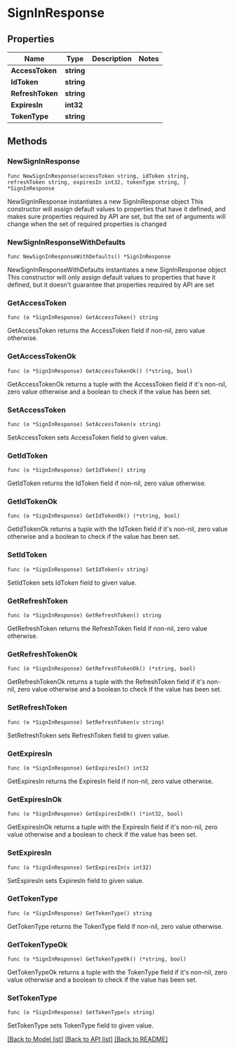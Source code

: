 # SignInResponse

## Properties

Name | Type | Description | Notes
------------ | ------------- | ------------- | -------------
**AccessToken** | **string** |  | 
**IdToken** | **string** |  | 
**RefreshToken** | **string** |  | 
**ExpiresIn** | **int32** |  | 
**TokenType** | **string** |  | 

## Methods

### NewSignInResponse

`func NewSignInResponse(accessToken string, idToken string, refreshToken string, expiresIn int32, tokenType string, ) *SignInResponse`

NewSignInResponse instantiates a new SignInResponse object
This constructor will assign default values to properties that have it defined,
and makes sure properties required by API are set, but the set of arguments
will change when the set of required properties is changed

### NewSignInResponseWithDefaults

`func NewSignInResponseWithDefaults() *SignInResponse`

NewSignInResponseWithDefaults instantiates a new SignInResponse object
This constructor will only assign default values to properties that have it defined,
but it doesn't guarantee that properties required by API are set

### GetAccessToken

`func (o *SignInResponse) GetAccessToken() string`

GetAccessToken returns the AccessToken field if non-nil, zero value otherwise.

### GetAccessTokenOk

`func (o *SignInResponse) GetAccessTokenOk() (*string, bool)`

GetAccessTokenOk returns a tuple with the AccessToken field if it's non-nil, zero value otherwise
and a boolean to check if the value has been set.

### SetAccessToken

`func (o *SignInResponse) SetAccessToken(v string)`

SetAccessToken sets AccessToken field to given value.


### GetIdToken

`func (o *SignInResponse) GetIdToken() string`

GetIdToken returns the IdToken field if non-nil, zero value otherwise.

### GetIdTokenOk

`func (o *SignInResponse) GetIdTokenOk() (*string, bool)`

GetIdTokenOk returns a tuple with the IdToken field if it's non-nil, zero value otherwise
and a boolean to check if the value has been set.

### SetIdToken

`func (o *SignInResponse) SetIdToken(v string)`

SetIdToken sets IdToken field to given value.


### GetRefreshToken

`func (o *SignInResponse) GetRefreshToken() string`

GetRefreshToken returns the RefreshToken field if non-nil, zero value otherwise.

### GetRefreshTokenOk

`func (o *SignInResponse) GetRefreshTokenOk() (*string, bool)`

GetRefreshTokenOk returns a tuple with the RefreshToken field if it's non-nil, zero value otherwise
and a boolean to check if the value has been set.

### SetRefreshToken

`func (o *SignInResponse) SetRefreshToken(v string)`

SetRefreshToken sets RefreshToken field to given value.


### GetExpiresIn

`func (o *SignInResponse) GetExpiresIn() int32`

GetExpiresIn returns the ExpiresIn field if non-nil, zero value otherwise.

### GetExpiresInOk

`func (o *SignInResponse) GetExpiresInOk() (*int32, bool)`

GetExpiresInOk returns a tuple with the ExpiresIn field if it's non-nil, zero value otherwise
and a boolean to check if the value has been set.

### SetExpiresIn

`func (o *SignInResponse) SetExpiresIn(v int32)`

SetExpiresIn sets ExpiresIn field to given value.


### GetTokenType

`func (o *SignInResponse) GetTokenType() string`

GetTokenType returns the TokenType field if non-nil, zero value otherwise.

### GetTokenTypeOk

`func (o *SignInResponse) GetTokenTypeOk() (*string, bool)`

GetTokenTypeOk returns a tuple with the TokenType field if it's non-nil, zero value otherwise
and a boolean to check if the value has been set.

### SetTokenType

`func (o *SignInResponse) SetTokenType(v string)`

SetTokenType sets TokenType field to given value.



[[Back to Model list]](../README.md#documentation-for-models) [[Back to API list]](../README.md#documentation-for-api-endpoints) [[Back to README]](../README.md)


